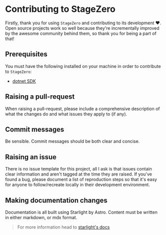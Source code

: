 # Contributing to StageZero

Firstly, thank you for using `StageZero` and contributing to its development ❤️.
Open source projects work so well because they're incrementally improved by the awesome community behind them, so thank you for being a part of that!

## Prerequisites

You must have the following installed on your machine in order to contribute to `StageZero`:

- [dotnet SDK](https://dotnet.microsoft.com/en-us/download)

## Raising a pull-request

When raising a pull-request, please include a comprehensive description of what the changes do and what issues they apply to (if any).

## Commit messages

Be sensible. Commit messages should be both clear and concise.

## Raising an issue

There is no issue template for this project, all I ask is that issues contain clear information and aren't tagged at the time they are raised.
If you've found a bug, please document a list of reproduction steps so that it's easy for anyone to follow/recreate locally in their development environment.

## Making documentation changes

Documentation is all built using Starlight by Astro. Content must be written in either markdown, or mdx format.

> For more information head to [starlight's docs](https://starlight.astro.build/getting-started/)
